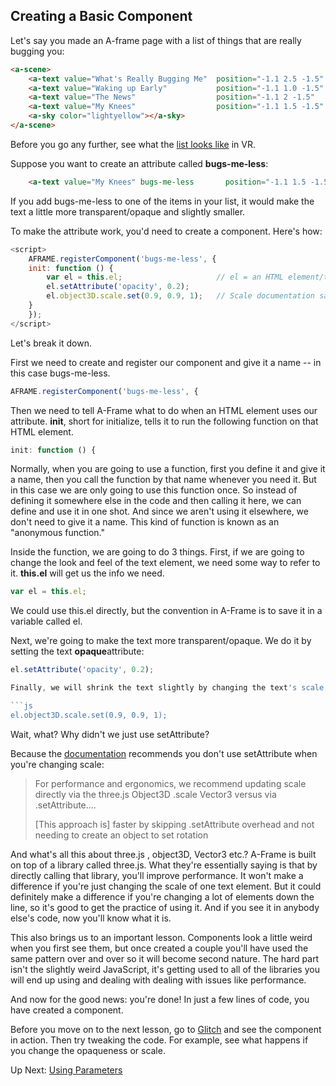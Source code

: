 ﻿## Creating a Basic Component

Let's say you made an A-frame page with a list of things that are really bugging you:

```html
<a-scene>
    <a-text value="What's Really Bugging Me"  position="-1.1 2.5 -1.5" color="black" font="kelsonsans"></a-text>
    <a-text value="Waking up Early"           position="-1.1 1.0 -1.5" color="red" font="kelsonsans"></a-text>
    <a-text value="The News"                  position="-1.1 2 -1.5"   color="red" font="kelsonsans"></a-text>
    <a-text value="My Knees"                  position="-1.1 1.5 -1.5" color="red" font="kelsonsans"></a-text>
    <a-sky color="lightyellow"></a-sky>
</a-scene>
```

Before you go any further, see what the [list looks like](https://github.com/mr4all/learn-a-frame/blob/master/coding/components/code/00-whats-bugging-me.html) in VR.

Suppose you want to create an attribute called **bugs-me-less**:

```HTML
    <a-text value="My Knees" bugs-me-less       position="-1.1 1.5 -1.5" color="red" font="kelsonsans"></a-text>
```

If you add bugs-me-less to one of the items in your list, it would make the text a little more transparent/opaque and slightly smaller.

To make the attribute work, you'd need to create a component. Here's how:

```js
<script>
    AFRAME.registerComponent('bugs-me-less', {
    init: function () {
        var el = this.el;                     // el = an HTML element/tag that's using this component
        el.setAttribute('opacity', 0.2);
        el.object3D.scale.set(0.9, 0.9, 1);   // Scale documentation says this is much faster than using setAttribute
    }
    });
</script>
```

Let's break it down.

First we need to create and register our component and give it a name -- in this case bugs-me-less.

```js
AFRAME.registerComponent('bugs-me-less', {
```
Then we need to tell A-Frame what to do when an HTML element uses our attribute. **init**, short for initialize, tells it to run the following function on that HTML element.

```js
init: function () {
```
Normally, when you are going to use a function, first you define it and give it a name, then you call the function by that name whenever you need it. But in this case we are only going to use this function once. So instead of defining it somewhere else in the code and then calling it here, we can define and use it in one shot. And since we aren't using it elsewhere, we don't need to give it a name. This kind of function is known as an "anonymous function."

Inside the function, we are going to do 3 things. First, if we are going to change the look and feel of the text element, we need some way to refer to it.  **this.el** will get us the info we need.

```js
var el = this.el;
```

We could use this.el directly, but the convention in A-Frame is to save it in a variable called el.

Next, we're going to make the text more transparent/opaque. We do it by setting the text **opaque**attribute:

```js
el.setAttribute('opacity', 0.2);

Finally, we will shrink the text slightly by changing the text's scale attribute:

```js
el.object3D.scale.set(0.9, 0.9, 1);
```

Wait, what? Why didn't we just use setAttribute?

Because the [documentation](https://github.com/aframevr/aframe/blob/master/docs/components/scale.md) recommends you don't use setAttribute when you're changing scale:

> For performance and ergonomics, we recommend updating scale directly via the three.js Object3D .scale Vector3 versus via .setAttribute....
>
> [This approach is] faster by skipping .setAttribute overhead and not needing to create an object to set rotation

And what's all this about three.js , object3D, Vector3  etc.?  A-Frame is built on top of a library called three.js. What they're essentially saying is that by directly calling that library, you'll improve performance. It won't make a difference if you're just changing the scale of one text element. But it could definitely make a difference if you're changing a lot of elements down the line, so it's good to get the practice of using it. And if you see it in anybody else's code, now you'll know what it is.

This also brings us to an important lesson. Components look a little weird when you first see them, but once created a couple you'll have used the same pattern over and over so it will become second nature. The hard part isn't the slightly weird JavaScript, it's getting used to all of the libraries you will end up using and dealing with dealing with issues like performance.

And now for the good news: you're done! In just a few lines of code, you have created a component.

Before you move on to the next lesson, go to [Glitch]() and see the component in action. Then try tweaking the code. For example, see what happens if you change the opaqueness or scale.

Up Next: [Using Parameters](20-parameters.html)
